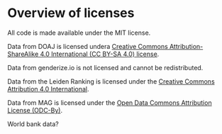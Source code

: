 # Overview of licenses


All code is made available under the MIT license.

Data from DOAJ is licensed undera [Creative Commons Attribution-ShareAlike 4.0 International (CC BY-SA 4.0) license](https://creativecommons.org/licenses/by-sa/4.0/).

Data from genderize.io is not licensed and cannot be redistributed.

Data from the Leiden Ranking is licensed under the  [Creative Commons Attribution 4.0 International](https://creativecommons.org/licenses/by/4.0/legalcode).

Data from MAG is licensed under the [Open Data Commons Attribution License (ODC-By)](https://opendatacommons.org/licenses/by/summary/).

World bank data?
